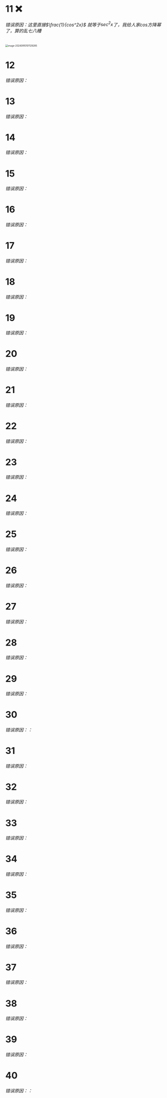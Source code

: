 # 11 ❌

###### 错误原因：这里直接$\frac{1}{cos^2x}$ 就等于$sec^2x$了，我给人家cos方降幂了，算的乱七八糟

<img src="/Users/yuebinghui/Documents/program/github/note/images/image-20240910101129285.png" alt="image-20240910101129285" style="zoom:50%;" />

# 12

###### 错误原因：

# 13

###### 错误原因：

# 14

###### 错误原因：

# 15

###### 错误原因：

# 16

###### 错误原因：

# 17

###### 错误原因：

# 18

###### 错误原因：

# 19

###### 错误原因：

# 20

###### 错误原因：

# 21

###### 错误原因：

# 22

###### 错误原因：

# 23

###### 错误原因：

# 24

###### 错误原因：

# 25

###### 错误原因：

# 26

###### 错误原因：

# 27

###### 错误原因：

# 28

###### 错误原因：

# 29

###### 错误原因：

# 30

###### 错误原因：：

# 31

###### 错误原因：

# 32

###### 错误原因：

# 33

###### 错误原因：

# 34

###### 错误原因：

# 35

###### 错误原因：

# 36

###### 错误原因：

# 37

###### 错误原因：

# 38

###### 错误原因：

# 39

###### 错误原因：

# 40

###### 错误原因：：

